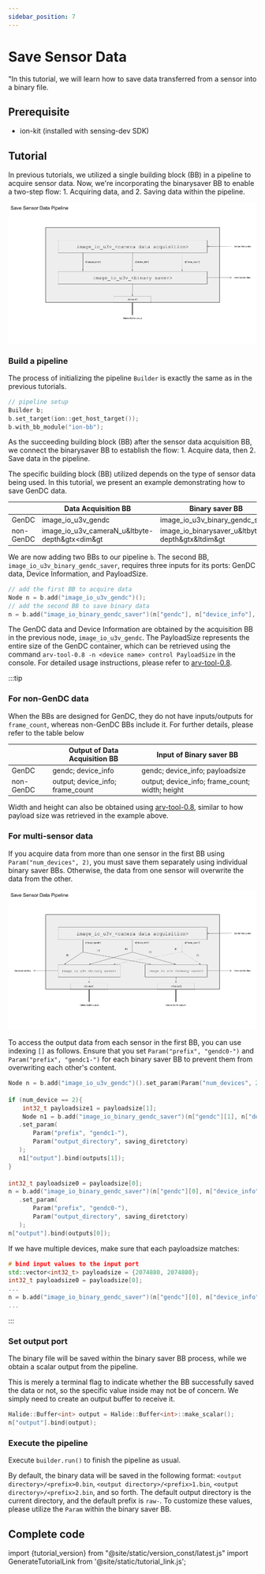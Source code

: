 ```yaml
---
sidebar_position: 7
---
```


# Save Sensor Data

"In this tutorial, we will learn how to save data transferred from a sensor into a binary file.

## Prerequisite
 
* ion-kit (installed with sensing-dev SDK) 

## Tutorial

In previous tutorials, we utilized a single building block (BB) in a pipeline to acquire sensor data. Now, we're incorporating the binarysaver BB to enable a two-step flow: 1. Acquiring data, and 2. Saving data within the pipeline.

![binarysaver-bb-after-data-acquisition-BB](../img/tutorial4-single-sensor.png)

### Build a pipeline

The process of initializing the pipeline `Builder` is exactly the same as in the previous tutorials. 

```c++
// pipeline setup
Builder b;
b.set_target(ion::get_host_target());
b.with_bb_module("ion-bb");
```

As the succeeding building block (BB) after the sensor data acquisition BB, we connect the binarysaver BB to establish the flow: 1. Acquire data, then 2. Save data in the pipeline.

The specific building block (BB) utilized depends on the type of sensor data being used. In this tutorial, we present an example demonstrating how to save GenDC data.

|           | Data Acquisition BB                            | Binary saver BB                                  |
|-----------|------------------------------------------------|--------------------------------------------------|
| GenDC     | image_io_u3v_gendc                             | image_io_u3v_binary_gendc_saver                  |
| non-GenDC | image_io_u3v_cameraN_u&ltbyte-depth&gtx<dim&gt | image_io_binarysaver_u&ltbyte-depth&gtx&ltdim&gt |

We are now adding two BBs to our pipeline `b`. The second BB, `image_io_u3v_binary_gendc_saver`, requires three inputs for its ports: GenDC data, Device Information, and PayloadSize.

```c++
// add the first BB to acquire data
Node n = b.add("image_io_u3v_gendc")();
// add the second BB to save binary data 
n = b.add("image_io_binary_gendc_saver")(n["gendc"], n["device_info"], &payloadsize);
```

The GenDC data and Device Information are obtained by the acquisition BB in the previous node, `image_io_u3v_gendc`. The PayloadSize represents the entire size of the GenDC container, which can be retrieved using the command `arv-tool-0.8 -n <device name> control PayloadSize` in the console. For detailed usage instructions, please refer to [arv-tool-0.8](../../external/aravis/arv-tools).

:::tip

### For non-GenDC data

When the BBs are designed for GenDC, they do not have inputs/outputs for `frame_count`, whereas non-GenDC BBs include it. For further details, please refer to the table below

|           | Output of Data Acquisition BB                  | Input of Binary saver BB                         |
|-----------|------------------------------------------------|--------------------------------------------------|
| GenDC     | gendc; device_info                             | gendc; device_info; payloadsize                  |
| non-GenDC | output; device_info; frame_count               | output; device_info; frame_count; width; height  |

Width and height can also be obtained using [arv-tool-0.8](../../external/aravis/arv-tools), similar to how payload size was retrieved in the example above.

### For multi-sensor data

If you acquire data from more than one sensor in the first BB using `Param("num_devices", 2)`, you must save them separately using individual binary saver BBs. Otherwise, the data from one sensor will overwrite the data from the other.

![binarysaver-bb-after-data-acquisition-BB-multi-sensor](../img/tutorial4-multi-sensor.png)

To access the output data from each sensor in the first BB, you can use indexing `[]` as follows. Ensure that you set `Param("prefix", "gendc0-")` and `Param("prefix", "gendc1-")` for each binary saver BB to prevent them from overwriting each other's content.

```c++
Node n = b.add("image_io_u3v_gendc")().set_param(Param("num_devices", 2),);

if (num_device == 2){
    int32_t payloadsize1 = payloadsize[1];
    Node n1 = b.add("image_io_binary_gendc_saver")(n["gendc"][1], n["device_info"][1], &payloadsize1)
   .set_param(
       Param("prefix", "gendc1-"),
       Param("output_directory", saving_diretctory)
   );
   n1["output"].bind(outputs[1]);
}

int32_t payloadsize0 = payloadsize[0];
n = b.add("image_io_binary_gendc_saver")(n["gendc"][0], n["device_info"][0], &payloadsize0)
   .set_param(
       Param("prefix", "gendc0-"),
       Param("output_directory", saving_diretctory)
   );
n["output"].bind(outputs[0]);
```

If we have multiple devices, make sure that each payloadsize matches:
```C++
# bind input values to the input port
std::vector<int32_t> payloadsize = {2074880, 2074880};
int32_t payloadsize0 = payloadsize[0];
...
n = b.add("image_io_binary_gendc_saver")(n["gendc"][0], n["device_info"][0], &payloadsize0)
...
```


:::

### Set output port

The binary file will be saved within the binary saver BB process, while we obtain a scalar output from the pipeline.

This is merely a terminal flag to indicate whether the BB successfully saved the data or not, so the specific value inside may not be of concern. We simply need to create an output buffer to receive it.

```c++
Halide::Buffer<int> output = Halide::Buffer<int>::make_scalar();
n["output"].bind(output);
```

### Execute the pipeline

Execute `builder.run()` to finish the pipeline as usual.

By default, the binary data will be saved in the following format: `<output directory>/<prefix>0.bin`, `<output directory>/<prefix>1.bin`, `<output directory>/<prefix>2.bin`, and so forth. The default output directory is the current directory, and the default prefix is `raw-`. To customize these values, please utilize the `Param` within the binary saver BB.

## Complete code

import {tutorial_version} from "@site/static/version_const/latest.js"
import GenerateTutorialLink from '@site/static/tutorial_link.js';

<GenerateTutorialLink language="cpp" tag={tutorial_version} tutorialfile="tutorial4_save_data" />
